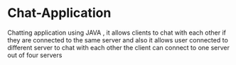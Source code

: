 # Chat-Application
Chatting application using JAVA , it allows clients to chat with each other if they are connected to the same server 
and also it allows user connected to different server to chat with each other the client can connect to one server out of 
four servers 

